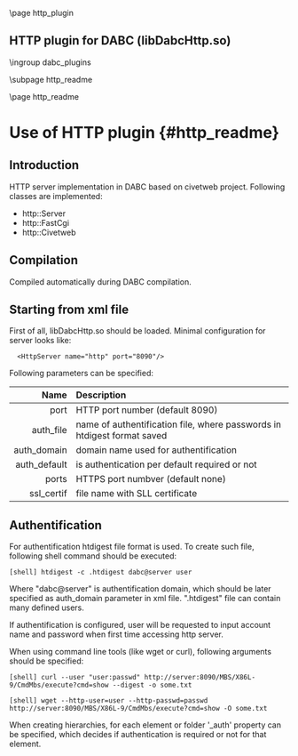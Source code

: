 \page http_plugin

## HTTP plugin for DABC (libDabcHttp.so)

\ingroup dabc_plugins

\subpage http_readme


\page http_readme
# Use of HTTP plugin {#http_readme}

## Introduction
HTTP server implementation in DABC based on civetweb project.
Following classes are implemented:
   - http::Server
   - http::FastCgi
   - http::Civetweb


## Compilation
Compiled automatically during DABC compilation.


## Starting from xml file
First of all, libDabcHttp.so should be loaded.
Minimal configuration for server looks like:

~~~~~{.xml}
  <HttpServer name="http" port="8090"/>
~~~~~

Following parameters can be specified:

| Name        | Description |
| --------:   | :---------- |
| port        | HTTP port number (default 8090) |
| auth_file   | name of authentification file, where passwords in htdigest format saved |
| auth_domain | domain name used for authentification |
| auth_default| is authentication per default required or not |
| ports       | HTTPS port numbver (default none) |
| ssl_certif  | file name with SLL certificate |


## Authentification
For authentification htdigest file format is used. To create such file,
following shell command should be executed:

    [shell] htdigest -c .htdigest dabc@server user

Where "dabc@server" is authentification domain, which should be later specified as
auth_domain parameter in xml file. ".htdigest" file can contain many defined users.

If authentification is configured, user will be requested to input account name
and password when first time accessing http server.

When using command line tools (like wget or curl), following arguments should be specified:

    [shell] curl --user "user:passwd" http://server:8090/MBS/X86L-9/CmdMbs/execute?cmd=show --digest -o some.txt

    [shell] wget --http-user=user --http-passwd=passwd http://server:8090/MBS/X86L-9/CmdMbs/execute?cmd=show -O some.txt

When creating hierarchies, for each element or folder '_auth' property can be specified,
which decides if authentication is required or not for that element.
